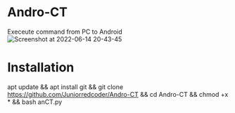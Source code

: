 # Andro-CT
Execeute command from PC to Android
![Screenshot at 2022-06-14 20-43-45](https://user-images.githubusercontent.com/99125491/173611232-a55ef38a-9598-4c90-a81c-0f1c0c01cff4.png)


# Installation
apt update &&
apt install git &&
git clone https://github.com/Juniorredcoder/Andro-CT &&
cd Andro-CT &&
chmod +x * &&
bash anCT.py
